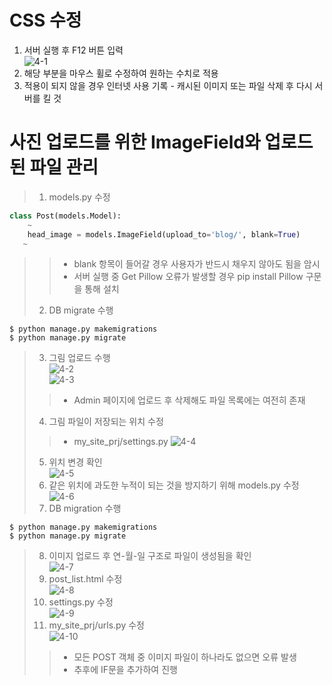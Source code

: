 # CSS 수정
1. 서버 실행 후 F12 버튼 입력  
![4-1](https://user-images.githubusercontent.com/48504392/79464405-f973ec00-8034-11ea-90aa-c7df36808b7e.png)  
2. 해당 부분을 마우스 휠로 수정하여 원하는 수치로 적용  
3. 적용이 되지 않을 경우 인터넷 사용 기록 - 캐시된 이미지 또는 파일 삭제 후 다시 서버를 킬 것  

# 사진 업로드를 위한 ImageField와 업로드된 파일 관리  
> 1.  models.py 수정  
~~~python
class Post(models.Model):
    ~
    head_image = models.ImageField(upload_to='blog/', blank=True)
   ~
~~~
>> - blank 항목이 들어갈 경우 사용자가 반드시 채우지 않아도 됨을 암시  
>> - 서버 실행 중 Get Pillow 오류가 발생할 경우 pip install Pillow 구문을 통해 설치  
> 2. DB migrate 수행  
~~~
$ python manage.py makemigrations
$ python manage.py migrate
~~~
> 3. 그림 업로드 수행  
![4-2](https://user-images.githubusercontent.com/48504392/79464364-f0831a80-8034-11ea-9078-d45adfbcb433.png)  
![4-3](https://user-images.githubusercontent.com/48504392/79464368-f1b44780-8034-11ea-9de5-3a317a71e4ec.png)  
>> - Admin 페이지에 업로드 후 삭제해도 파일 목록에는 여전히 존재  
> 4. 그림 파일이 저장되는 위치 수정  
>> - my_site_prj/settings.py
![4-4](https://user-images.githubusercontent.com/48504392/79464370-f24cde00-8034-11ea-93ca-9615e457f3b5.png)  
> 5. 위치 변경 확인  
![4-5](https://user-images.githubusercontent.com/48504392/79464372-f24cde00-8034-11ea-86d3-33bfed72368a.png)  
> 6. 같은 위치에 과도한 누적이 되는 것을 방지하기 위해 models.py 수정  
![4-6](https://user-images.githubusercontent.com/48504392/79464377-f2e57480-8034-11ea-9c7d-1c2fc7102983.png)  
> 7. DB migration 수행  
~~~
$ python manage.py makemigrations
$ python manage.py migrate
~~~
> 8. 이미지 업로드 후 연-월-일 구조로 파일이 생성됨을 확인  
![4-7](https://user-images.githubusercontent.com/48504392/79464382-f37e0b00-8034-11ea-98da-5969cf8ce851.png)  
> 9. post_list.html 수정  
![4-8](https://user-images.githubusercontent.com/48504392/79464384-f416a180-8034-11ea-9036-42303d23b3dc.png)  
> 10. settings.py 수정  
![4-9](https://user-images.githubusercontent.com/48504392/79464386-f4af3800-8034-11ea-8fe5-9e68cedeb3a6.png)  
> 11. my_site_prj/urls.py 수정  
![4-10](https://user-images.githubusercontent.com/48504392/79464388-f4af3800-8034-11ea-8532-27d8ea24283f.png)  
>> - 모든 POST 객체 중 이미지 파일이 하나라도 없으면 오류 발생  
>> - 추후에 IF문을 추가하여 진행  

